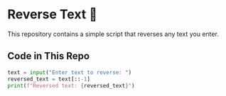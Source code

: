 # Reverse Text 🔄  

This repository contains a simple script that reverses any text you enter.  

## Code in This Repo  
```python
text = input("Enter text to reverse: ")  
reversed_text = text[::-1]  
print(f"Reversed text: {reversed_text}")
